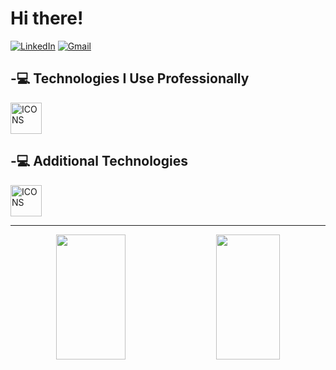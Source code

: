 <div>
  
  # Hi there!  
  [![LinkedIn](https://img.shields.io/badge/LinkedIn-0077B5?style=for-the-badge&logo=linkedin&logoColor=white)](https://www.linkedin.com/in/samuelppaz/)
  [![Gmail](https://img.shields.io/badge/Gmail-D14836?style=for-the-badge&logo=gmail&logoColor=white)](mailto:samuelppaz03@gmail.com)

<div/>

<div>
  
  ## -💻 Technologies I Use Professionally
  <img src="https://skillicons.dev/icons?i=cs,dotnet,azure,git&theme=dark" height="50" alt="ICONS"/>
  
  ## -💻 Additional Technologies
  <img src="https://skillicons.dev/icons?i=java,spring,docker,aws,go,js&theme=dark" height="50" alt="ICONS"/>

</div>

---

<div align="center" style="display: flex; justify-content: center; gap: 20px;">
  <img width="47%" height="200px" src="https://github-readme-stats.vercel.app/api/top-langs?username=SamuelPazz&layout=compact&langs_count=8&theme=blue_navy"/>
  <img width="45%" height="200px" src="https://github-readme-streak-stats.herokuapp.com/?user=SamuelPazz&theme=blue_navy&hide_border=false"/>
</div>

